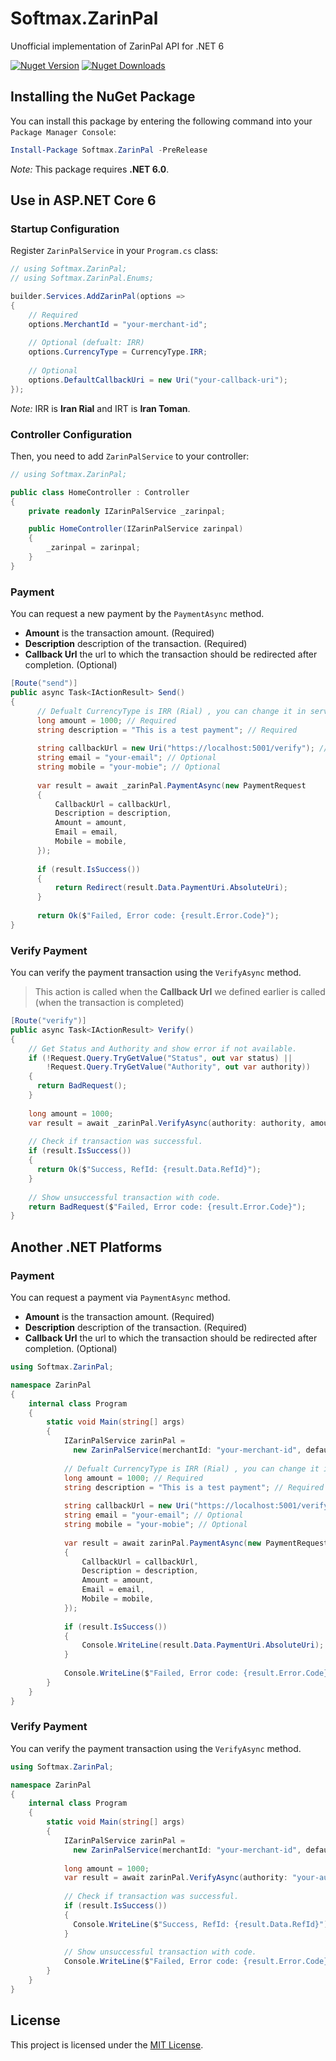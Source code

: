 # Softmax.ZarinPal
Unofficial implementation of ZarinPal API for .NET 6

[![Nuget Version][nuget-shield]][nuget]
[![Nuget Downloads][nuget-shield-dl]][nuget]

## Installing the NuGet Package
You can install this package by entering the following command into your `Package Manager Console`:

```powershell
Install-Package Softmax.ZarinPal -PreRelease
```

*Note:* This package requires **.NET 6.0**.

## Use in ASP.NET Core 6
### Startup Configuration
Register `ZarinPalService` in your `Program.cs` class: 

```csharp
// using Softmax.ZarinPal;
// using Softmax.ZarinPal.Enums;

builder.Services.AddZarinPal(options =>
{
    // Required
    options.MerchantId = "your-merchant-id";
    
    // Optional (defualt: IRR)
    options.CurrencyType = CurrencyType.IRR;
    
    // Optional
    options.DefaultCallbackUri = new Uri("your-callback-uri");
});
```

*Note:* IRR is **Iran Rial** and IRT is **Iran Toman**.

### Controller Configuration
Then, you need to add `ZarinPalService` to your controller:

```csharp
// using Softmax.ZarinPal;

public class HomeController : Controller
{
    private readonly IZarinPalService _zarinpal;

    public HomeController(IZarinPalService zarinpal)
    {
        _zarinpal = zarinpal;
    }
}
```

### Payment
You can request a new payment by the `PaymentAsync` method.

- **Amount** is the transaction amount. (Required)
- **Description** description of the transaction. (Required)
- **Callback Url** the url to which the transaction should be redirected after completion. (Optional)

```csharp
[Route("send")]
public async Task<IActionResult> Send()
{
      // Defualt CurrencyType is IRR (Rial) , you can change it in service options
      long amount = 1000; // Required   
      string description = "This is a test payment"; // Required
      
      string callbackUrl = new Uri("https://localhost:5001/verify"); // Optional 
      string email = "your-email"; // Optional 
      string mobile = "your-mobie"; // Optional 
  
      var result = await _zarinPal.PaymentAsync(new PaymentRequest
      {
          CallbackUrl = callbackUrl,
          Description = description,
          Amount = amount,
          Email = email,
          Mobile = mobile,
      });
  
      if (result.IsSuccess())
      {
          return Redirect(result.Data.PaymentUri.AbsoluteUri);
      }
  
      return Ok($"Failed, Error code: {result.Error.Code}");
}
```

### Verify Payment
You can verify the payment transaction using the `VerifyAsync` method.

> This action is called when the **Callback Url** we defined earlier is called (when the transaction is completed)

```csharp
[Route("verify")]
public async Task<IActionResult> Verify()
{
    // Get Status and Authority and show error if not available.
    if (!Request.Query.TryGetValue("Status", out var status) ||
        !Request.Query.TryGetValue("Authority", out var authority))
    {
      return BadRequest();
    }
  
    long amount = 1000;
    var result = await _zarinPal.VerifyAsync(authority: authority, amount: amount);
  
    // Check if transaction was successful.
    if (result.IsSuccess())
    {
      return Ok($"Success, RefId: {result.Data.RefId}");
    }
  
    // Show unsuccessful transaction with code.
    return BadRequest($"Failed, Error code: {result.Error.Code}");
}
```

## Another .NET Platforms
### Payment
You can request a payment via `PaymentAsync` method.

- **Amount** is the transaction amount. (Required)
- **Description** description of the transaction. (Required)
- **Callback Url** the url to which the transaction should be redirected after completion. (Optional)

```csharp
using Softmax.ZarinPal;

namespace ZarinPal
{
    internal class Program
    {
        static void Main(string[] args)
        {
            IZarinPalService zarinPal = 
              new ZarinPalService(merchantId: "your-merchant-id", defaultCallbackUri: new Uri("your-callback-uri"));
              
            // Defualt CurrencyType is IRR (Rial) , you can change it in service options
            long amount = 1000; // Required   
            string description = "This is a test payment"; // Required
        
            string callbackUrl = new Uri("https://localhost:5001/verify"); // Optional 
            string email = "your-email"; // Optional 
            string mobile = "your-mobie"; // Optional 
        
            var result = await zarinPal.PaymentAsync(new PaymentRequest
            {
                CallbackUrl = callbackUrl,
                Description = description,
                Amount = amount,
                Email = email,
                Mobile = mobile,
            });
        
            if (result.IsSuccess())
            {
                Console.WriteLine(result.Data.PaymentUri.AbsoluteUri);
            }
        
            Console.WriteLine($"Failed, Error code: {result.Error.Code}");
        }
    }
}
```

### Verify Payment
You can verify the payment transaction using the `VerifyAsync` method.

```csharp
using Softmax.ZarinPal;

namespace ZarinPal
{
    internal class Program
    {
        static void Main(string[] args)
        {
            IZarinPalService zarinPal = 
              new ZarinPalService(merchantId: "your-merchant-id", defaultCallbackUri: new Uri("your-callback-uri"));
                  
            long amount = 1000;
            var result = await zarinPal.VerifyAsync(authority: "your-authority", amount: 1000);
          
            // Check if transaction was successful.
            if (result.IsSuccess())
            {
              Console.WriteLine($"Success, RefId: {result.Data.RefId}");
            }
          
            // Show unsuccessful transaction with code.
            Console.WriteLine($"Failed, Error code: {result.Error.Code}");
        }
    }
}
```


## License
This project is licensed under the [MIT License](LICENSE).

[nuget]: https://www.nuget.org/packages/Softmax.ZarinPal
[nuget-shield]: https://img.shields.io/nuget/v/Softmax.ZarinPal?label=Release&color=blue
[nuget-shield-dl]: https://img.shields.io/nuget/dt/Softmax.ZarinPal?label=Downloads&color=red
